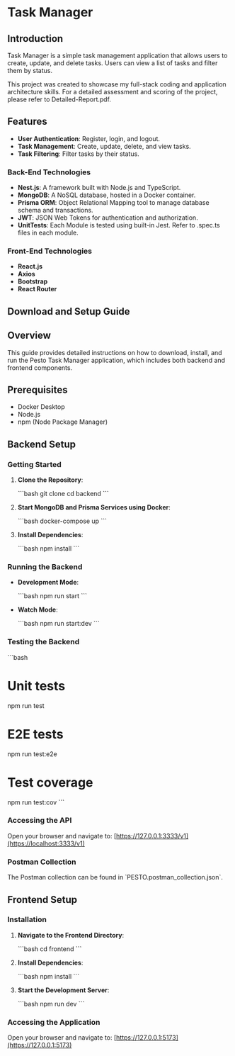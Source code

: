 # Task Manager

## Introduction

Task Manager is a simple task management application that allows users to create, update, and delete tasks. Users can view a list of tasks and filter them by status.

This project was created to showcase my full-stack coding and application architecture skills. For a detailed assessment and scoring of the project, please refer to Detailed-Report.pdf.

## Features

- **User Authentication**: Register, login, and logout.
- **Task Management**: Create, update, delete, and view tasks.
- **Task Filtering**: Filter tasks by their status.

### Back-End Technologies

- **Nest.js**: A framework built with Node.js and TypeScript.
- **MongoDB**: A NoSQL database, hosted in a Docker container.
- **Prisma ORM**: Object Relational Mapping tool to manage database schema and transactions.
- **JWT**: JSON Web Tokens for authentication and authorization.
- **UnitTests**: Each Module is tested using built-in Jest. Refer to .spec.ts files in each module.

### Front-End Technologies

- **React.js**
- **Axios**
- **Bootstrap**
- **React Router**

## Download and Setup Guide

## Overview

This guide provides detailed instructions on how to download, install, and run the Pesto Task Manager application, which includes both backend and frontend components.

## Prerequisites

- Docker Desktop
- Node.js
- npm (Node Package Manager)

## Backend Setup

### Getting Started

1. **Clone the Repository**:

   \`\`\`bash
   git clone <repository-url>
   cd backend
   \`\`\`

2. **Start MongoDB and Prisma Services using Docker**:

   \`\`\`bash
   docker-compose up
   \`\`\`

3. **Install Dependencies**:

   \`\`\`bash
   npm install
   \`\`\`

### Running the Backend

- **Development Mode**:

  \`\`\`bash
  npm run start
  \`\`\`

- **Watch Mode**:

  \`\`\`bash
  npm run start:dev
  \`\`\`

### Testing the Backend

\`\`\`bash

# Unit tests

npm run test

# E2E tests

npm run test:e2e

# Test coverage

npm run test:cov
\`\`\`

### Accessing the API

Open your browser and navigate to:
[https://127.0.0.1:3333/v1](https://localhost:3333/v1)

### Postman Collection

The Postman collection can be found in \`PESTO.postman_collection.json\`.

## Frontend Setup

### Installation

1. **Navigate to the Frontend Directory**:

   \`\`\`bash
   cd frontend
   \`\`\`

2. **Install Dependencies**:

   \`\`\`bash
   npm install
   \`\`\`

3. **Start the Development Server**:

   \`\`\`bash
   npm run dev
   \`\`\`

### Accessing the Application

Open your browser and navigate to:
[https://127.0.0.1:5173](https://127.0.0.1:5173)
